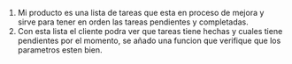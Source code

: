 1. Mi producto es una lista de tareas que esta en proceso de mejora y sirve para tener en orden las tareas pendientes y completadas.
2. Con esta lista el cliente podra ver que tareas tiene hechas y cuales tiene pendientes por el momento, se añado una funcion que verifique que los parametros esten bien.
